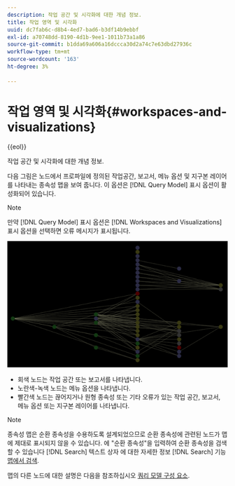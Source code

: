 ```yaml
---
description: 작업 공간 및 시각화에 대한 개념 정보.
title: 작업 영역 및 시각화
uuid: dc7fab6c-d8b4-4ed7-bad6-b3df14b9ebbf
exl-id: a70748dd-8190-4d1b-9ee1-1011b73a1a86
source-git-commit: b1dda69a606a16dccca30d2a74c7e63dbd27936c
workflow-type: tm+mt
source-wordcount: '163'
ht-degree: 3%

---
```


# 작업 영역 및 시각화{#workspaces-and-visualizations}

{{eol}}

작업 공간 및 시각화에 대한 개념 정보.

다음 그림은 노드에서 프로파일에 정의된 작업공간, 보고서, 메뉴 옵션 및 지구본 레이어를 나타내는 종속성 맵을 보여 줍니다. 이 옵션은 [!DNL Query Model] 표시 옵션이 활성화되어 있습니다.

>[!NOTE]
>
>만약 [!DNL Query Model] 표시 옵션은 [!DNL Workspaces and Visualizations] 표시 옵션을 선택하면 오류 메시지가 표시됩니다.

![](assets/vis_DependencyMap_QueryModelandWorkspaces.png)

* 회색 노드는 작업 공간 또는 보고서를 나타냅니다.
* 노란색-녹색 노드는 메뉴 옵션을 나타냅니다.
* 빨간색 노드는 끊어지거나 원형 종속성 또는 기타 오류가 있는 작업 공간, 보고서, 메뉴 옵션 또는 지구본 레이어를 나타냅니다.

>[!NOTE]
>
>종속성 맵은 순환 종속성을 수용하도록 설계되었으므로 순환 종속성에 관련된 노드가 맵에 제대로 표시되지 않을 수 있습니다. 에 &quot;순환 종속성&quot;을 입력하여 순환 종속성을 검색할 수 있습니다 [!DNL Search] 텍스트 상자 에 대한 자세한 정보 [!DNL Search] 기능 [맵에서 검색](../../../../../home/c-get-started/c-admin-intrf/c-dataset-mgrs/c-dep-maps/t-srch-map.md#task-a1e7065a538d46c78a7d28676d880dfb).

맵의 다른 노드에 대한 설명은 다음을 참조하십시오 [쿼리 모델 구성 요소](../../../../../home/c-get-started/c-admin-intrf/c-dataset-mgrs/c-dep-maps/c-qry-mod-comp.md#concept-32c6dadd32f74179b026c7e96d47710f).

